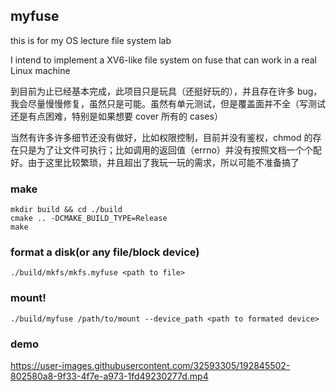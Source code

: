 ## myfuse

this is for my OS lecture file system lab

I intend to implement a XV6-like file system on fuse that can work in a real Linux machine

到目前为止已经基本完成，此项目只是玩具（还挺好玩的），并且存在许多 bug，我会尽量慢慢修复，虽然只是可能。虽然有单元测试，但是覆盖面并不全（写测试还是有点困难，特别是如果想要 cover 所有的 cases）

当然有许多许多细节还没有做好，比如权限控制，目前并没有鉴权，chmod 的存在只是为了让文件可执行；比如调用的返回值（errno）并没有按照文档一个个配好。由于这里比较繁琐，并且超出了我玩一玩的需求，所以可能不准备搞了

### make

```
mkdir build && cd ./build
cmake .. -DCMAKE_BUILD_TYPE=Release
make
```

### format a disk(or any file/block device)

```
./build/mkfs/mkfs.myfuse <path to file>
```

### mount!

```
./build/myfuse /path/to/mount --device_path <path to formated device>
```

### demo


https://user-images.githubusercontent.com/32593305/192845502-802580a8-9f33-4f7e-a973-1fd49230277d.mp4



